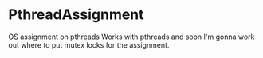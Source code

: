 # PthreadAssignment
OS assignment on pthreads
Works with pthreads and soon I'm gonna work out where to put mutex locks for the assignment.
